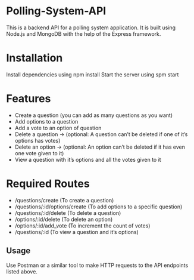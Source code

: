 # Polling-System-API
This is a backend API for a polling system application. It is built using Node.js and MongoDB with the help of the Express framework.

# Installation
 Install dependencies using npm install
 Start the server using spm start

 # Features

- Create a question (you can add as many questions as you want)
- Add options to a question
- Add a vote to an option of question
- Delete a question → (optional: A question can’t be deleted if one of it’s options has votes)
- Delete an option → (optional: An option can’t be deleted if it has even one vote given to it)
- View a question with it’s options and all the votes given to it

# Required Routes
- /questions/create (To create a question)
- /questions/:id/options/create (To add options to a specific question)
- /questions/:id/delete (To delete a question)
- /options/:id/delete (To delete an option)
- /options/:id/add_vote (To increment the count of votes)
- /questions/:id (To view a question and it’s options)

## Usage
Use Postman or a similar tool to make HTTP requests to the API endpoints listed above.
